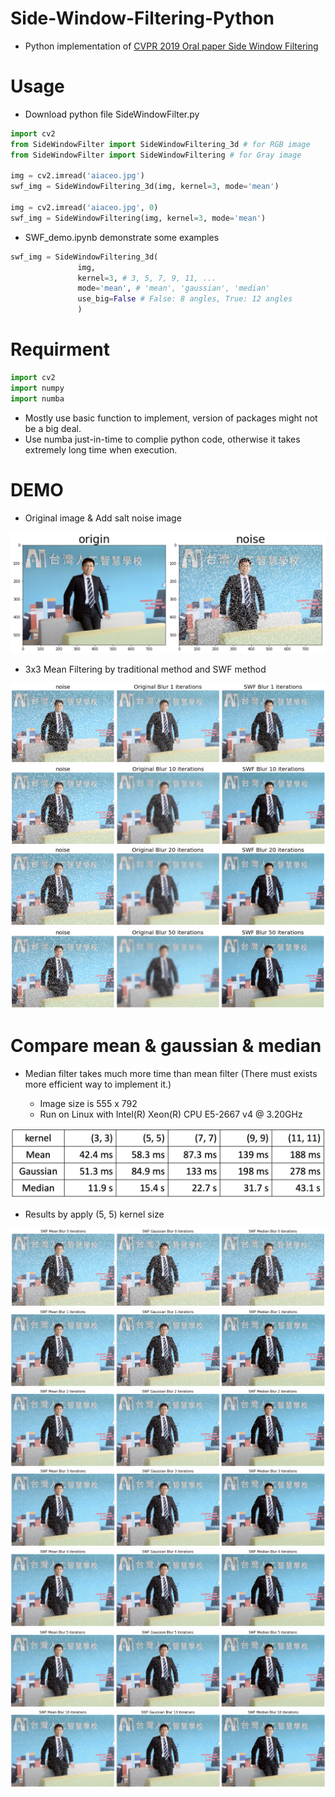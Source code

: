 # Side-Window-Filtering-Python
* Python implementation of [CVPR 2019 Oral paper Side Window Filtering](https://arxiv.org/pdf/1905.07177.pdf)

# Usage
* Download python file SideWindowFilter.py

```python
import cv2
from SideWindowFilter import SideWindowFiltering_3d # for RGB image
from SideWindowFilter import SideWindowFiltering # for Gray image

img = cv2.imread('aiaceo.jpg')
swf_img = SideWindowFiltering_3d(img, kernel=3, mode='mean')

img = cv2.imread('aiaceo.jpg', 0)
swf_img = SideWindowFiltering(img, kernel=3, mode='mean')
```

* SWF_demo.ipynb demonstrate some examples

```python
swf_img = SideWindowFiltering_3d(
               img, 
               kernel=3, # 3, 5, 7, 9, 11, ...
               mode='mean', # 'mean', 'gaussian', 'median'
               use_big=False # False: 8 angles, True: 12 angles
               )
```

# Requirment

```python
import cv2
import numpy
import numba
```

* Mostly use basic function to implement, version of packages might not be a big deal.
* Use numba just-in-time to complie python code, otherwise it takes extremely long time when execution. 

# DEMO

* Original image & Add salt noise image

![alt](images/origin&noise.png)

* 3x3 Mean Filtering by traditional method and SWF method

![alt](images/mean_3x3_iter1.png)
![alt](images/mean_3x3_iter10.png)
![alt](images/mean_3x3_iter20.png)
![alt](images/mean_3x3_iter50.png)

# Compare mean & gaussian & median

* Median filter takes much more time than mean filter
(There must exists more efficient way to implement it.)

  * Image size is 555 x 792
  * Run on Linux with Intel(R) Xeon(R) CPU E5-2667 v4 @ 3.20GHz

![alt](images/execution_times.png)

* Results by apply (5, 5) kernel size

![alt](images/compare_0.png)
![alt](images/compare_1.png)
![alt](images/compare_2.png)
![alt](images/compare_3.png)
![alt](images/compare_4.png)
![alt](images/compare_5.png)
![alt](images/compare_10.png)



